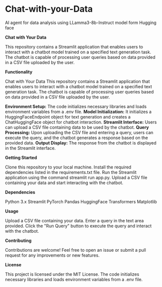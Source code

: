 # Chat-with-your-Data

AI agent for data analysis using LLamma3-8b-Instruct model form Hugging face

**Chat with Your Data**

This repository contains a Streamlit application that enables users to interact with a chatbot model trained on a specified text generation task. The chatbot is capable of processing user queries based on data provided in a CSV file uploaded by the user.

**Functionality**

Chat with Your Data
This repository contains a Streamlit application that enables users to interact with a chatbot model trained on a specified text generation task. The chatbot is capable of processing user queries based on data provided in a CSV file uploaded by the user.

**Environment Setup:** The code initializes necessary libraries and loads environment variables from a .env file.
**Model Initialization:** It initializes a HuggingFaceEndpoint object for text generation and creates a ChatHuggingFace object for chatbot interaction.
**Streamlit Interface:** Users can upload a CSV file containing data to be used by the chatbot.
**Query Processing:** Upon uploading the CSV file and entering a query, users can execute the query, and the chatbot generates a response based on the provided data.
**Output Display:** The response from the chatbot is displayed in the Streamlit interface.

**Getting Started**

Clone this repository to your local machine.
Install the required dependencies listed in the requirements.txt file.
Run the Streamlit application using the command streamlit run app.py.
Upload a CSV file containing your data and start interacting with the chatbot.

**Dependencies**

Python 3.x
Streamlit
PyTorch
Pandas
HuggingFace Transformers
Matplotlib

**Usage**

Upload a CSV file containing your data.
Enter a query in the text area provided.
Click the "Run Query" button to execute the query and interact with the chatbot.

**Contributing**

Contributions are welcome! Feel free to open an issue or submit a pull request for any improvements or new features.

**License**

This project is licensed under the MIT License. The code initializes necessary libraries and loads environment variables from a .env file.
